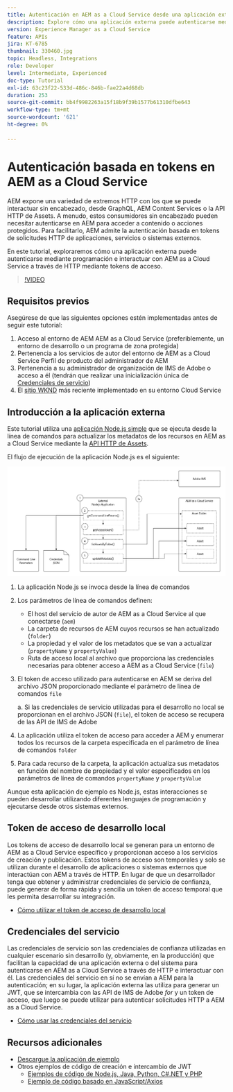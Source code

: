 ```yaml
---
title: Autenticación en AEM as a Cloud Service desde una aplicación externa
description: Explore cómo una aplicación externa puede autenticarse mediante programación e interactuar con AEM as a Cloud Service a través de HTTP mediante tokens de acceso de desarrollo local y credenciales de servicio.
version: Experience Manager as a Cloud Service
feature: APIs
jira: KT-6785
thumbnail: 330460.jpg
topic: Headless, Integrations
role: Developer
level: Intermediate, Experienced
doc-type: Tutorial
exl-id: 63c23f22-533d-486c-846b-fae22a4d68db
duration: 253
source-git-commit: bb4f9982263a15f18b9f39b1577b61310dfbe643
workflow-type: tm+mt
source-wordcount: '621'
ht-degree: 0%

---
```


# Autenticación basada en tokens en AEM as a Cloud Service

AEM expone una variedad de extremos HTTP con los que se puede interactuar sin encabezado, desde GraphQL, AEM Content Services o la API HTTP de Assets. A menudo, estos consumidores sin encabezado pueden necesitar autenticarse en AEM para acceder a contenido o acciones protegidos. Para facilitarlo, AEM admite la autenticación basada en tokens de solicitudes HTTP de aplicaciones, servicios o sistemas externos.

En este tutorial, exploraremos cómo una aplicación externa puede autenticarse mediante programación e interactuar con AEM as a Cloud Service a través de HTTP mediante tokens de acceso.

>[!VIDEO](https://video.tv.adobe.com/v/330460?quality=12&learn=on)

## Requisitos previos

Asegúrese de que las siguientes opciones estén implementadas antes de seguir este tutorial:

1. Acceso al entorno de AEM AEM as a Cloud Service (preferiblemente, un entorno de desarrollo o un programa de zona protegida)
1. Pertenencia a los servicios de autor del entorno de AEM as a Cloud Service Perfil de producto del administrador de AEM
1. Pertenencia a su administrador de organización de IMS de Adobe o acceso a él (tendrán que realizar una inicialización única de [Credenciales de servicio](./service-credentials.md))
1. El [sitio WKND](https://github.com/adobe/aem-guides-wknd) más reciente implementado en su entorno Cloud Service

## Introducción a la aplicación externa

Este tutorial utiliza una [aplicación Node.js simple](./assets/aem-guides_token-authentication-external-application.zip) que se ejecuta desde la línea de comandos para actualizar los metadatos de los recursos en AEM as a Cloud Service mediante la [API HTTP de Assets](https://experienceleague.adobe.com/docs/experience-manager-cloud-service/assets/admin/mac-api-assets.html?lang=es).

El flujo de ejecución de la aplicación Node.js es el siguiente:

![Aplicación externa](./assets/overview/external-application.png)

1. La aplicación Node.js se invoca desde la línea de comandos
1. Los parámetros de línea de comandos definen:
   + El host del servicio de autor de AEM as a Cloud Service al que conectarse (`aem`)
   + La carpeta de recursos de AEM cuyos recursos se han actualizado (`folder`)
   + La propiedad y el valor de los metadatos que se van a actualizar (`propertyName` y `propertyValue`)
   + Ruta de acceso local al archivo que proporciona las credenciales necesarias para obtener acceso a AEM as a Cloud Service (`file`)
1. El token de acceso utilizado para autenticarse en AEM se deriva del archivo JSON proporcionado mediante el parámetro de línea de comandos `file`

   a. Si las credenciales de servicio utilizadas para el desarrollo no local se proporcionan en el archivo JSON (`file`), el token de acceso se recupera de las API de IMS de Adobe
1. La aplicación utiliza el token de acceso para acceder a AEM y enumerar todos los recursos de la carpeta especificada en el parámetro de línea de comandos `folder`
1. Para cada recurso de la carpeta, la aplicación actualiza sus metadatos en función del nombre de propiedad y el valor especificados en los parámetros de línea de comandos `propertyName` y `propertyValue`

Aunque esta aplicación de ejemplo es Node.js, estas interacciones se pueden desarrollar utilizando diferentes lenguajes de programación y ejecutarse desde otros sistemas externos.

## Token de acceso de desarrollo local

Los tokens de acceso de desarrollo local se generan para un entorno de AEM as a Cloud Service específico y proporcionan acceso a los servicios de creación y publicación.  Estos tokens de acceso son temporales y solo se utilizan durante el desarrollo de aplicaciones o sistemas externos que interactúan con AEM a través de HTTP. En lugar de que un desarrollador tenga que obtener y administrar credenciales de servicio de confianza, puede generar de forma rápida y sencilla un token de acceso temporal que les permita desarrollar su integración.

+ [Cómo utilizar el token de acceso de desarrollo local](./local-development-access-token.md)

## Credenciales del servicio

Las credenciales de servicio son las credenciales de confianza utilizadas en cualquier escenario sin desarrollo (y, obviamente, en la producción) que facilitan la capacidad de una aplicación externa o del sistema para autenticarse en AEM as a Cloud Service a través de HTTP e interactuar con él. Las credenciales del servicio en sí no se envían a AEM para la autenticación; en su lugar, la aplicación externa las utiliza para generar un JWT, que se intercambia con las API de IMS de Adobe _for_ y un token de acceso, que luego se puede utilizar para autenticar solicitudes HTTP a AEM as a Cloud Service.

+ [Cómo usar las credenciales del servicio](./service-credentials.md)

## Recursos adicionales

+ [Descargue la aplicación de ejemplo](./assets/aem-guides_token-authentication-external-application.zip)
+ Otros ejemplos de código de creación e intercambio de JWT
   + [Ejemplos de código de Node.js, Java, Python, C#.NET y PHP](https://developer.adobe.com/developer-console/docs/guides/authentication/JWT/samples)
   + [Ejemplo de código basado en JavaScript/Axios](https://github.com/adobe/aemcs-api-client-lib)
